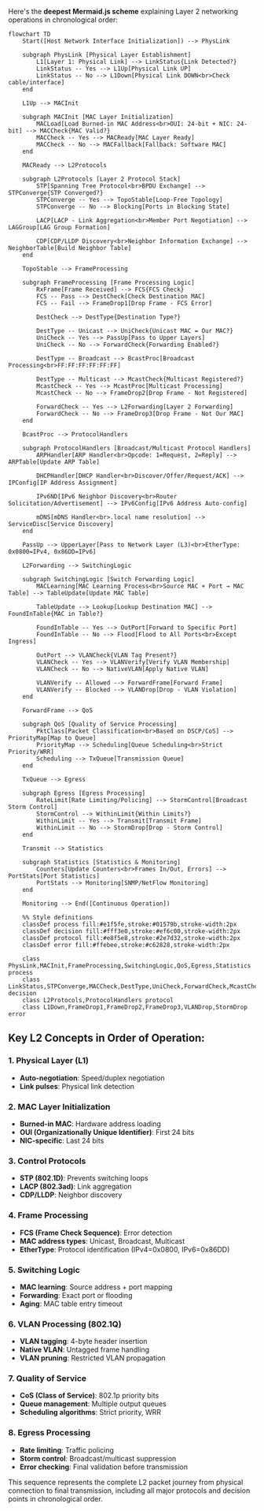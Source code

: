 Here's the **deepest Mermaid.js scheme** explaining Layer 2 networking operations in chronological order:

```mermaid
flowchart TD
    Start([Host Network Interface Initialization]) --> PhysLink
    
    subgraph PhysLink [Physical Layer Establishment]
        L1[Layer 1: Physical Link] --> LinkStatus{Link Detected?}
        LinkStatus -- Yes --> L1Up[Physical Link UP]
        LinkStatus -- No --> L1Down[Physical Link DOWN<br>Check cable/interface]
    end

    L1Up --> MACInit
    
    subgraph MACInit [MAC Layer Initialization]
        MACLoad[Load Burned-in MAC Address<br>OUI: 24-bit + NIC: 24-bit] --> MACCheck{MAC Valid?}
        MACCheck -- Yes --> MACReady[MAC Layer Ready]
        MACCheck -- No --> MACFallback[Fallback: Software MAC]
    end

    MACReady --> L2Protocols
    
    subgraph L2Protocols [Layer 2 Protocol Stack]
        STP[Spanning Tree Protocol<br>BPDU Exchange] --> STPConverge{STP Converged?}
        STPConverge -- Yes --> TopoStable[Loop-Free Topology]
        STPConverge -- No --> Blocking[Ports in Blocking State]
        
        LACP[LACP - Link Aggregation<br>Member Port Negotiation] --> LAGGroup[LAG Group Formation]
        
        CDP[CDP/LLDP Discovery<br>Neighbor Information Exchange] --> NeighborTable[Build Neighbor Table]
    end

    TopoStable --> FrameProcessing
    
    subgraph FrameProcessing [Frame Processing Logic]
        RxFrame[Frame Received] --> FCS{FCS Check}
        FCS -- Pass --> DestCheck[Check Destination MAC]
        FCS -- Fail --> FrameDrop1[Drop Frame - FCS Error]
        
        DestCheck --> DestType{Destination Type?}
        
        DestType -- Unicast --> UniCheck{Unicast MAC = Our MAC?}
        UniCheck -- Yes --> PassUp[Pass to Upper Layers]
        UniCheck -- No --> ForwardCheck{Forwarding Enabled?}
        
        DestType -- Broadcast --> BcastProc[Broadcast Processing<br>FF:FF:FF:FF:FF:FF]
        
        DestType -- Multicast --> McastCheck{Multicast Registered?}
        McastCheck -- Yes --> McastProc[Multicast Processing]
        McastCheck -- No --> FrameDrop2[Drop Frame - Not Registered]
        
        ForwardCheck -- Yes --> L2Forwarding[Layer 2 Forwarding]
        ForwardCheck -- No --> FrameDrop3[Drop Frame - Not Our MAC]
    end

    BcastProc --> ProtocolHandlers
    
    subgraph ProtocolHandlers [Broadcast/Multicast Protocol Handlers]
        ARPHandler[ARP Handler<br>Opcode: 1=Request, 2=Reply] --> ARPTable[Update ARP Table]
        
        DHCPHandler[DHCP Handler<br>Discover/Offer/Request/ACK] --> IPConfig[IP Address Assignment]
        
        IPv6ND[IPv6 Neighbor Discovery<br>Router Solicitation/Advertisement] --> IPv6Config[IPv6 Address Auto-config]
        
        mDNS[mDNS Handler<br>.local name resolution] --> ServiceDisc[Service Discovery]
    end

    PassUp --> UpperLayer[Pass to Network Layer (L3)<br>EtherType: 0x0800=IPv4, 0x86DD=IPv6]
    
    L2Forwarding --> SwitchingLogic
    
    subgraph SwitchingLogic [Switch Forwarding Logic]
        MACLearning[MAC Learning Process<br>Source MAC + Port → MAC Table] --> TableUpdate[Update MAC Table]
        
        TableUpdate --> Lookup[Lookup Destination MAC] --> FoundInTable{MAC in Table?}
        
        FoundInTable -- Yes --> OutPort[Forward to Specific Port]
        FoundInTable -- No --> Flood[Flood to All Ports<br>Except Ingress]
        
        OutPort --> VLANCheck{VLAN Tag Present?}
        VLANCheck -- Yes --> VLANVerify[Verify VLAN Membership]
        VLANCheck -- No --> NativeVLAN[Apply Native VLAN]
        
        VLANVerify -- Allowed --> ForwardFrame[Forward Frame]
        VLANVerify -- Blocked --> VLANDrop[Drop - VLAN Violation]
    end

    ForwardFrame --> QoS
    
    subgraph QoS [Quality of Service Processing]
        PktClass[Packet Classification<br>Based on DSCP/CoS] --> PriorityMap[Map to Queue]
        PriorityMap --> Scheduling[Queue Scheduling<br>Strict Priority/WRR]
        Scheduling --> TxQueue[Transmission Queue]
    end

    TxQueue --> Egress
    
    subgraph Egress [Egress Processing]
        RateLimit[Rate Limiting/Policing] --> StormControl[Broadcast Storm Control]
        StormControl --> WithinLimit{Within Limits?}
        WithinLimit -- Yes --> Transmit[Transmit Frame]
        WithinLimit -- No --> StormDrop[Drop - Storm Control]
    end

    Transmit --> Statistics
    
    subgraph Statistics [Statistics & Monitoring]
        Counters[Update Counters<br>Frames In/Out, Errors] --> PortStats[Port Statistics]
        PortStats --> Monitoring[SNMP/NetFlow Monitoring]
    end

    Monitoring --> End([Continuous Operation])
    
    %% Style definitions
    classDef process fill:#e1f5fe,stroke:#01579b,stroke-width:2px
    classDef decision fill:#fff3e0,stroke:#ef6c00,stroke-width:2px
    classDef protocol fill:#e8f5e8,stroke:#2e7d32,stroke-width:2px
    classDef error fill:#ffebee,stroke:#c62828,stroke-width:2px
    
    class PhysLink,MACInit,FrameProcessing,SwitchingLogic,QoS,Egress,Statistics process
    class LinkStatus,STPConverge,MACCheck,DestType,UniCheck,ForwardCheck,McastCheck,FoundInTable,VLANCheck,WithinLimit decision
    class L2Protocols,ProtocolHandlers protocol
    class L1Down,FrameDrop1,FrameDrop2,FrameDrop3,VLANDrop,StormDrop error
```

## Key L2 Concepts in Order of Operation:

### 1. **Physical Layer (L1)**
- **Auto-negotiation**: Speed/duplex negotiation
- **Link pulses**: Physical link detection

### 2. **MAC Layer Initialization**
- **Burned-in MAC**: Hardware address loading
- **OUI (Organizationally Unique Identifier)**: First 24 bits
- **NIC-specific**: Last 24 bits

### 3. **Control Protocols**
- **STP (802.1D)**: Prevents switching loops
- **LACP (802.3ad)**: Link aggregation
- **CDP/LLDP**: Neighbor discovery

### 4. **Frame Processing**
- **FCS (Frame Check Sequence)**: Error detection
- **MAC address types**: Unicast, Broadcast, Multicast
- **EtherType**: Protocol identification (IPv4=0x0800, IPv6=0x86DD)

### 5. **Switching Logic**
- **MAC learning**: Source address + port mapping
- **Forwarding**: Exact port or flooding
- **Aging**: MAC table entry timeout

### 6. **VLAN Processing (802.1Q)**
- **VLAN tagging**: 4-byte header insertion
- **Native VLAN**: Untagged frame handling
- **VLAN pruning**: Restricted VLAN propagation

### 7. **Quality of Service**
- **CoS (Class of Service)**: 802.1p priority bits
- **Queue management**: Multiple output queues
- **Scheduling algorithms**: Strict priority, WRR

### 8. **Egress Processing**
- **Rate limiting**: Traffic policing
- **Storm control**: Broadcast/multicast suppression
- **Error checking**: Final validation before transmission

This sequence represents the complete L2 packet journey from physical connection to final transmission, including all major protocols and decision points in chronological order.
